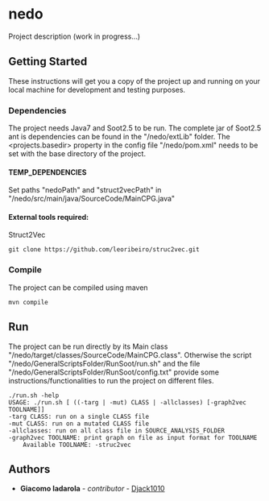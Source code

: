 # nedo

Project description (work in progress...)

## Getting Started

These instructions will get you a copy of the project up and running on your local machine for development and testing purposes.

### Dependencies

The project needs Java7 and Soot2.5 to be run.
The complete jar of Soot2.5 ant is dependencies can be found in the "/nedo/extLib" folder. The <projects.basedir> property in the config file "/nedo/pom.xml" needs to be set with the base directory of the project.

#### TEMP_DEPENDENCIES
Set paths "nedoPath" and "struct2vecPath" in "/nedo/src/main/java/SourceCode/MainCPG.java"

#### External tools required: 
Struct2Vec
```
git clone https://github.com/leoribeiro/struc2vec.git
```

### Compile

The project can be compiled using maven
```
mvn compile
```

## Run

The project can be run directly by its Main class "/nedo/target/classes/SourceCode/MainCPG.class".
Otherwise the script "/nedo/GeneralScriptsFolder/RunSoot/run.sh" and the file "/nedo/GeneralScriptsFolder/RunSoot/config.txt" provide some instructions/functionalities to run the project on different files.
```
./run.sh -help
USAGE: ./run.sh [ ((-targ | -mut) CLASS | -allclasses) [-graph2vec TOOLNAME]]
-targ CLASS: run on a single CLASS file
-mut CLASS: run on a mutated CLASS file
-allclasses: run on all class file in SOURCE_ANALYSIS_FOLDER
-graph2vec TOOLNAME: print graph on file as input format for TOOLNAME
	Available TOOLNAME: -struc2vec
```
## Authors

* **Giacomo Iadarola** - *contributor* - [Djack1010](https://github.com/Djack1010)
